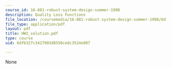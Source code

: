 ```yaml
---
course_id: 16-881-robust-system-design-summer-1998
description: Quality Loss Functions
file_location: /coursemedia/16-881-robust-system-design-summer-1998/6dfb327c3417003d8550cedc3524e807_HW2_solution.pdf
file_type: application/pdf
layout: pdf
title: HW2_solution.pdf
type: course
uid: 6dfb327c3417003d8550cedc3524e807

---
```

None